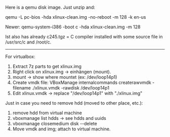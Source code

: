 Here is a qemu disk image. Just unzip and:

qemu -L pc-bios -hda xlinux-clean.img -no-reboot -m 128 -k en-us

Newer: qemu-system-i386 -boot c -hda xlinux-clean.img -m 128

Ist also has already c245.tgz = C compiler installed with some source file in /usr/src/c and /root/c.

---

For virtualbox:

1. Extract 7z parts to get xlinux.img
2. Right click on xlinux.img -> einhängen (mount).
3. mount -> show where mountet (ex: /dev/loop14p1)
4. Create vmdk file: VBoxManage internalcommands createrawvmdk -filename ./xlinux.vmdk -rawdisk /dev/loop14p1
5. Edit xlinux.vmdk -> replace "/dev/loop14p1" with "./xlinux.img"

Just in case you need to remove hdd (moved to other place, etc.):
1. remove hdd from virtual machine
2. vboxmanage list hdds -> see hdds and uuids
3. vboxmanage closemedium disk <uuid> --delete
4. Move vmdk and img; attach to virtual machine.
  
  
